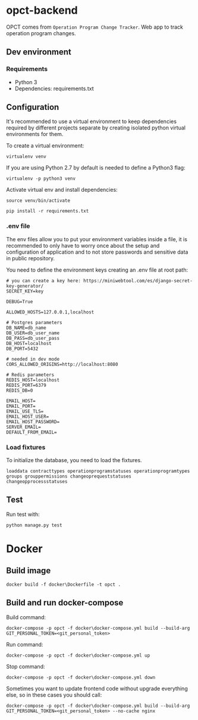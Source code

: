 # opct-backend

OPCT comes from `Operation Program Change Tracker`. Web app to track operation program changes.

## Dev environment

### Requirements

- Python 3
- Dependencies: requirements.txt

## Configuration

It's recommended to use a virtual environment to keep dependencies required by different projects separate by creating isolated python virtual environments for them.

To create a virtual environment:

```
virtualenv venv
```
If you are using Python 2.7 by default is needed to define a Python3 flag:

```
virtualenv -p python3 venv
```

Activate virtual env and install dependencies:
```
source venv/bin/activate
 
pip install -r requirements.txt
```

### .env file
The env files allow you to put your environment variables inside a file, it is recommended to only have to worry once about the setup and configuration of application and to not store passwords and sensitive data in public repository.
 
You need to define the environment keys creating an .env file at root path:

```
# you can create a key here: https://miniwebtool.com/es/django-secret-key-generator/
SECRET_KEY=key

DEBUG=True

ALLOWED_HOSTS=127.0.0.1,localhost

# Postgres parameters
DB_NAME=db_name
DB_USER=db_user_name
DB_PASS=db_user_pass
DB_HOST=localhost
DB_PORT=5432

# needed in dev mode
CORS_ALLOWED_ORIGINS=http://localhost:8080

# Redis parameters
REDIS_HOST=localhost
REDIS_PORT=6379
REDIS_DB=0

EMAIL_HOST=
EMAIL_PORT=
EMAIL_USE_TLS=
EMAIL_HOST_USER=
EMAIL_HOST_PASSWORD=
SERVER_EMAIL=
DEFAULT_FROM_EMAIL=
```

### Load fixtures 
To initialize the database, you need to load the fixtures.

```
loaddata contracttypes operationprogramstatuses operationprogramtypes groups grouppermissions changeoprequeststatuses changeopprocessstatuses
```
## Test

Run test with:
```
python manage.py test
```

# Docker

## Build image

```
docker build -f docker\Dockerfile -t opct .
```

## Build and run docker-compose

Build command:
```
docker-compose -p opct -f docker\docker-compose.yml build --build-arg GIT_PERSONAL_TOKEN=<git_personal_token>
```

Run command:
```
docker-compose -p opct -f docker\docker-compose.yml up
```

Stop command:
```
docker-compose -p opct -f docker\docker-compose.yml down
```

Sometimes you want to update frontend code without upgrade everything else, so in these cases you should call:
```
docker-compose -p opct -f docker\docker-compose.yml build --build-arg GIT_PERSONAL_TOKEN=<git_personal_token> --no-cache nginx
```